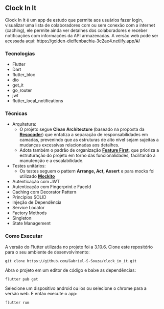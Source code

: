 ## Clock In It

Clock In It é um app de estudo que permite aos usuários fazer login, visualizar uma lista de colaboradores com ou sem conexão com a internet (caching), ele permite ainda ver detalhes dos colaboradores e receber notificações com informações da API armazenadas. A versão web pode ser acessada aqui: https://golden-dieffenbachia-3c2ae4.netlify.app/#/

### Tecnologias
- Flutter
- Dart
- flutter_bloc
- dio
- get_it
- go_router
- jwt
- flutter_local_notifications
  
### Técnicas
- Arquitetura:
   - O projeto segue **Clean Architecture** (baseado na proposta da [**Resocoder**](https://resocoder.com/2019/08/27/flutter-tdd-clean-architecture-course-1-explanation-project-structure/)) que enfatiza a separação de responsabilidades em camadas, prevenindo que as estruturas de alto nível sejam sujeitas a mudanças excessivas relacionadas aos detalhes.
   - Adota também o padrão de organização [**Feature First**](https://codewithandrea.com/articles/flutter-project-structure/), que prioriza a estruturação do projeto em torno das funcionalidades, facilitando a manutenção e a escalabilidade.
- Testes unitários:
  - Os testes seguem o pattern **Arrange, Act, Assert** e para mocks foi utilizado [**Mockito**](https://pub.dev/packages/mockito)
- Autenticação com JWT
- Autenticação com Fingerprint e FaceId
- Caching com Decorator Pattern
- Princípios SOLID
- Injeção de Dependência
- Service Locator
- Factory Methods
- Singleton
- State Management

### Como Executar
A versão do Flutter utilizada no projeto foi a 3.10.6.
Clone este repositório para o seu ambiente de desenvolvimento:
```
git clone https://github.com/Gabriel-S-Souza/clock_in_it.git
```

Abra o projeto em um editor de código e baixe as dependências:

```
flutter pub get
```

Selecione um dispositivo android ou ios ou selecione o chrome para a versão web. E então execute o app:

```
flutter run
```

